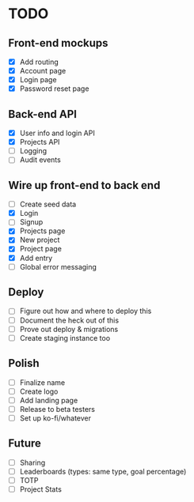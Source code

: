 # TODO

## Front-end mockups
- [X] Add routing
- [X] Account page
- [X] Login page
- [X] Password reset page

## Back-end API
- [X] User info and login API
- [X] Projects API
- [ ] Logging
- [ ] Audit events

## Wire up front-end to back end
- [ ] Create seed data
- [X] Login
- [ ] Signup
- [X] Projects page
- [X] New project
- [X] Project page
- [X] Add entry
- [ ] Global error messaging

## Deploy
- [ ] Figure out how and where to deploy this
- [ ] Document the heck out of this
- [ ] Prove out deploy & migrations
- [ ] Create staging instance too

## Polish
- [ ] Finalize name
- [ ] Create logo
- [ ] Add landing page
- [ ] Release to beta testers
- [ ] Set up ko-fi/whatever

## Future
- [ ] Sharing
- [ ] Leaderboards (types: same type, goal percentage)
- [ ] TOTP
- [ ] Project Stats
